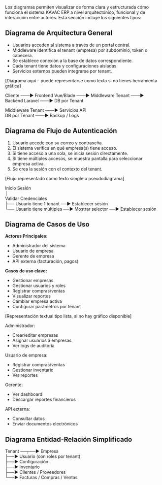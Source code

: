 Los diagramas permiten visualizar de forma clara y estructurada cómo funciona el sistema KAVAC ERP a nivel arquitectónico, funcional y de interacción entre actores. Esta sección incluye los siguientes tipos:

## Diagrama de Arquitectura General

- Usuarios acceden al sistema a través de un portal central.
- Middleware identifica el tenant (empresa) por subdominio, token o cabecera.
- Se establece conexión a la base de datos correspondiente.
- Cada tenant tiene datos y configuraciones aisladas.
- Servicios externos pueden integrarse por tenant.

[Diagrama aquí – puede representarse como texto si no tienes herramienta gráfica]

Cliente ───► Frontend Vue/Blade ───► Middleware Tenant ───► Backend Laravel ───► DB por Tenant  


Middleware Tenant ───► Servicios API  
DB por Tenant  ───► Backup / Logs

## Diagrama de Flujo de Autenticación

1. Usuario accede con su correo y contraseña.
2. El sistema verifica en qué empresa(s) tiene acceso.
3. Si tiene acceso a una sola, se inicia sesión directamente.
4. Si tiene múltiples accesos, se muestra pantalla para seleccionar empresa activa.
5. Se crea la sesión con el contexto del tenant.

[Flujo representado como texto simple o pseudodiagrama]

Inicio Sesión  
   │  
Validar Credenciales  
   ├── Usuario tiene 1 tenant ──► Establecer sesión  
   └── Usuario tiene múltiples ──► Mostrar selector ──► Establecer sesión

## Diagrama de Casos de Uso

**Actores Principales:**
- Administrador del sistema
- Usuario de empresa
- Gerente de empresa
- API externa (facturación, pagos)

**Casos de uso clave:**
- Gestionar empresas
- Gestionar usuarios y roles
- Registrar compras/ventas
- Visualizar reportes
- Cambiar empresa activa
- Configurar parámetros por tenant

[Representación textual tipo lista, si no hay gráfico disponible]

Administrador:
- Crear/editar empresas
- Asignar usuarios a empresas
- Ver logs de auditoría

Usuario de empresa:
- Registrar compras/ventas
- Gestionar inventario
- Ver reportes

Gerente:
- Ver dashboard
- Descargar reportes financieros

API externa:
- Consultar datos
- Enviar documentos electrónicos


## Diagrama Entidad-Relación Simplificado

Tenant ──┬──► Empresa  
         ├──► Usuario (con roles por tenant)  
         ├──► Configuración  
         ├──► Inventario  
         ├──► Clientes / Proveedores  
         └──► Facturas / Compras / Ventas
